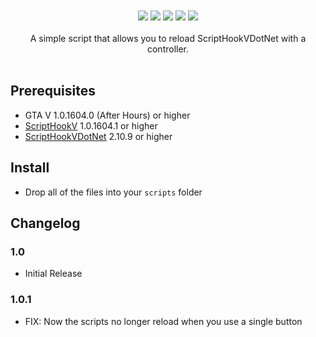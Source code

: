 <div align="center">
<!-- <img src="https://raw.githubusercontent.com/justalemon/ControllerReload/master/logo.png" width="750" /> -->
<br><br>
<a href="https://www.gta5-mods.com/scripts/controllerreload"><img src="https://img.shields.io/badge/5mods-download-20BA4E.svg"></a>
<a href="https://ci.appveyor.com/project/justalemon/controllerreload"><img src="https://img.shields.io/appveyor/ci/justalemon/controllerreload.svg?label=appveyor"></a>
<a href="https://www.codefactor.io/repository/github/justalemon/controllerreload"><img src="https://www.codefactor.io/repository/github/justalemon/controllerreload/badge"></a>
<a href="https://dependabot.com"><img src="https://api.dependabot.com/badges/status?host=github&repo=justalemon/ControllerReload"></a>
<a href="https://discord.gg/Cf6sspj"><img src="https://img.shields.io/badge/discord-join-7289DA.svg"></a>
<br><br>
A simple script that allows you to reload ScriptHookVDotNet with a controller.
<br><br>
<!-- <img src="https://raw.githubusercontent.com/justalemon/ControllerReload/master/preview.png"/> -->
</div>

## Prerequisites

* GTA V 1.0.1604.0 (After Hours) or higher
* [ScriptHookV](http://www.dev-c.com/gtav/scripthookv/) 1.0.1604.1 or higher
* [ScriptHookVDotNet](https://github.com/crosire/scripthookvdotnet/releases) 2.10.9 or higher

## Install

* Drop all of the files into your `scripts` folder

## Changelog

### 1.0

* Initial Release

### 1.0.1

* FIX: Now the scripts no longer reload when you use a single button
